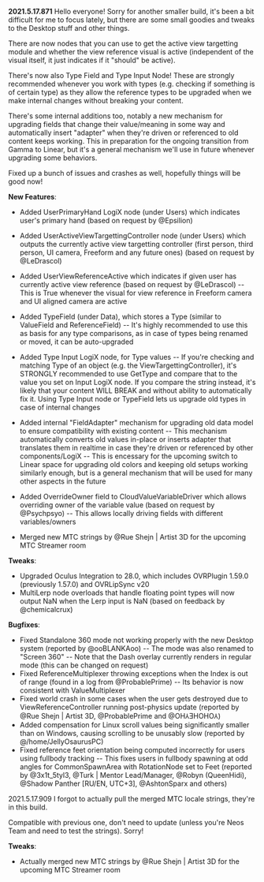 **2021.5.17.871**
Hello everyone! Sorry for another smaller build, it's been a bit difficult for me to focus lately, but there are some small goodies and tweaks to the Desktop stuff and other things.

There are now nodes that you can use to get the active view targetting module and whether the view reference visual is active (independent of the visual itself, it just indicates if it "should" be active).

There's now also Type Field and Type Input Node! These are strongly recommended whenever you work with types (e.g. checking if something is of certain type) as they allow the reference types to be upgraded when we make internal changes without breaking your content.

There's some internal additions too, notably a new mechanism for upgrading fields that change their value/meaning in some way and automatically insert "adapter" when they're driven or referenced to old content keeps working. This in preparation for the ongoing transition from Gamma to Linear, but it's a general mechanism we'll use in future whenever upgrading some behaviors.

Fixed up a bunch of issues and crashes as well, hopefully things will be good now!

**New Features**:
- Added UserPrimaryHand LogiX node (under Users) which indicates user's primary hand (based on request by @Epsilion)
- Added UserActiveViewTargettingController node (under Users) which outputs the currently active view targetting controller (first person, third person, UI camera, Freeform and any future ones) (based on request by @LeDrascol)
- Added UserViewReferenceActive which indicates if given user has currently active view reference (based on request by @LeDrascol)
-- This is True whenever the visual for view reference in Freeform camera and UI aligned camera are active
- Added TypeField (under Data), which stores a Type (similar to ValueField and ReferenceField)
-- It's highly recommended to use this as basis for any type comparisons, as in case of types being renamed or moved, it can be auto-upgraded
- Added Type Input LogiX node, for Type values
-- If you're checking and matching Type of an object (e.g. the ViewTargettingController), it's STRONGLY recommended to use GetType and compare that to the value you set on Input LogiX node. If you compare the string instead, it's likely that your content WILL BREAK and without ability to automatically fix it. Using Type Input node or TypeField lets us upgrade old types in case of internal changes

- Added internal "FieldAdapter" mechanism for upgrading old data model to ensure compatibility with existing content
-- This mechanism automatically converts old values in-place or inserts adapter that translates them in realtime in case they're driven or referenced by other components/LogiX
-- This is encessary for the upcoming switch to Linear space for upgrading old colors and keeping old setups working similarly enough, but is a general mechanism that will be used for many other aspects in the future
- Added OverrideOwner field to CloudValueVariableDriver<T> which allows overriding owner of the variable value (based on request by @Psychpsyo)
-- This allows locally driving fields with different variables/owners
- Merged new MTC strings by @Rue Shejn | Artist 3D for the upcoming MTC Streamer room

**Tweaks**:
- Upgraded Oculus Integration to 28.0, which includes OVRPlugin 1.59.0 (previously 1.57.0) and OVRLipSync v20
- MultiLerp node overloads that handle floating point types will now output NaN when the Lerp input is NaN (based on feedback by @chemicalcrux)

**Bugfixes**:
- Fixed Standalone 360 mode not working properly with the new Desktop system (reported by @ooBLANKAoo)
-- The mode was also renamed to "Screen 360"
-- Note that the Dash overlay currently renders in regular mode (this can be changed on request)
- Fixed ReferenceMultiplexer throwing exceptions when the Index is out of range (found in a log from @ProbablePrime)
-- Its behavior is now consistent with ValueMultiplexer
- Fixed world crash in some cases when the user gets destroyed due to ViewReferenceController running post-physics update (reported by @Rue Shejn | Artist 3D, @ProbablePrime and @OH⅄ƎHOHO⅄)
- Added compensation for Linux scroll values being significantly smaller than on Windows, causing scrolling to be unusably slow (reported by @/home/JellyOsaurusPC)
- Fixed reference feet orientation being computed incorrectly for users using fullbody tracking
-- This fixes users in fullbody spawning at odd angles for CommonSpawnArea with RotationNode set to Feet (reported by @3x1t_5tyl3, @Turk | Mentor Lead/Manager, @Robyn (QueenHidi), @Shadow Panther [RU/EN, UTC+3], @AshtonSparx and others)

2021.5.17.909
I forgot to actually pull the merged MTC locale strings, they're in this build.

Compatible with previous one, don't need to update (unless you're Neos Team and need to test the strings). Sorry!

**Tweaks**:
- Actually merged new MTC strings by @Rue Shejn | Artist 3D for the upcoming MTC Streamer room